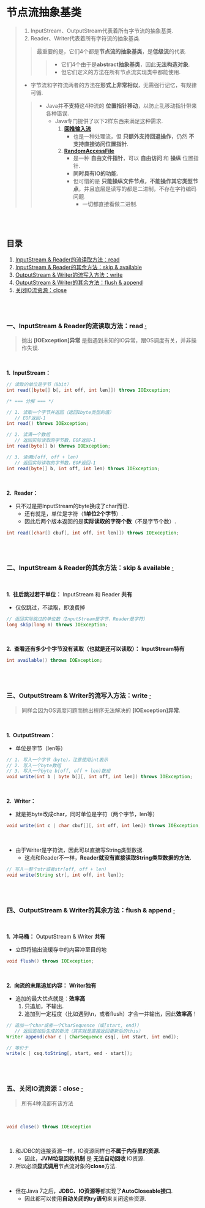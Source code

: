 # 节点流抽象基类
> 1. InputStream、OutputStream代表着所有字节流的抽象基类.
> 2. Reader、Writer代表着所有字符流的抽象基类.
>
>> 最重要的是，它们4个都是**节点流的抽象基类**，是**低级流**的代表.
>>
>>> - 它们4个由于是**abstract抽象基类**，因此**无法构造对象**.
>>> - 但它们定义的方法在所有节点流实现类中都能使用.
>
> - 字节流和字符流两者的方法在**形式上非常相似**，无需强行记忆，有规律可循.
>
>> - Java并**不支持**这4种流的 **位置指针移动**，以防止乱移动指针带来各种错误.
>>    - Java专门提供了以下2样东西来满足这种需求.
>>      1. [**回推输入流**](../处理流/缓存流%20%26%20回推输入流.md#二回推输入流pushbackinputstream--pushbackreader--)
>>         - 也是一种处理流，但 **只额外支持回退操作**，仍然 **不支持直接访问位置指针**.
>>      2. [**RandomAccessFile**](../IO工具/自由文件指针%5B兼%5D文件流：RandomAccessFile.md#自由文件指针兼文件流randomaccessfile)
>>         - 是一种 **自由文件指针**，可以 **自由访问** 和 **操纵** 位置指针.
>>         - **同时具有IO的功能.**
>>         - 但可惜的是 **只能操纵文件节点，不能操作其它类型节点**，并且底层是读写的都是二进制，不存在字符编码问题.
>>            - 一切都直接看做二进制.

<br><br>

## 目录

1. [InputStream & Reader的流读取方法：read](#一inputstream--reader的流读取方法read--)
2. [InputStream & Reader的其余方法：skip & available](#二inputstream--reader的其余方法skip--available--)
3. [OutputStream & Writer的流写入方法：write](#三outputstream--writer的流写入方法write--)
4. [OutputStream & Writer的其余方法：flush & append](#四outputstream--writer的其余方法flush--append--)
5. [关闭IO流资源：close](#五关闭io流资源close--)

<br><br>

### 一、InputStream & Reader的流读取方法：read  [·](#目录)
> 抛出 **[IOException]异常** 是指遇到未知的IO异常，跟OS调度有关，并非操作失误.

<br>

**1.&nbsp; InputStream：**

```Java
// 读取的单位是字节（8bit）
int read([byte[] b[, int off, int len]]) throws IOException;

/* === 分解 === */

// 1. 读取一个字节并返回（返回1byte类型的值）
   // EOF返回-1
int read() throws IOException;

// 2. 读满一个数组
   // 返回实际读取的字节数，EOF返回-1
int read(byte[] b) throws IOException;

// 3. 读满b[off, off + len)
   // 返回实际读取的字节数，EOF返回-1
int read(byte[] b, int off, int len) throws IOException;
```

<br>

**2.&nbsp; Reader：**

- 只不过是把InputStream的byte换成了char而已.
   - 还有就是，单位是字符（**1单位2个字节**）.
   - 因此后两个版本返回的是**实际读取的字符个数**（不是字节个数）.

```Java
int read([char[] cbuf[, int off, int len]]) throws IOException;
```

<br><br>

### 二、InputStream & Reader的其余方法：skip & available  [·](#目录)

<br>

**1.&nbsp; 往后跳过若干单位：** InputStream 和 Reader **共有**

- 仅仅跳过，不读取，即浪费掉

```Java
// 返回实际跳过的单位数（InputStream是字节，Reader是字符）
long skip(long n) throws IOException;
```

<br>

**2.&nbsp; 查看还有多少个字节没有读取（也就是还可以读取）：** **InputStream特有**

```Java
int available() throws IOException;
```

<br><br>

### 三、OutputStream & Writer的流写入方法：write  [·](#目录)
> 同样会因为OS调度问题而抛出程序无法解决的 **[IOException]异常**.

<br>


**1.&nbsp; OutputStream：**

- 单位是字节（len等）

```Java
// 1. 写入一个字节（byte），注意使用int表示
// 2. 写入一个byte数组
// 3. 写入一个byte b[off, off + len)数组
void write(int b | byte b[][, int off, int len]) throws IOException;
```

<br>

**2.&nbsp; Writer：**

- 就是把byte改成char，同时单位是字符（两个字节，len等）

```Java
void write(int c | char cbuf[][, int off, int len]) throws IOException;
```

<br>

- 由于Writer是字符流，因此可以直接写String类型数据.
   - 这点和Reader不一样，**Reader就没有直接读取String类型数据的方法.**

```Java
// 写入一整个str或者str[off, off + len)
void write(String str[, int off, int len]);
```

<br><br>

### 四、OutputStream & Writer的其余方法：flush & append  [·](#目录)

<br>

**1.&nbsp; 冲马桶：** OutputStream & Writer **共有**

- 立即将输出流缓存中的内容冲至目的地

```Java
void flush() throws IOException;
```

<br>

**2.&nbsp; 向流的末尾追加内容：** **Writer独有**

- 追加的最大优点就是：**效率高**
   1. 只追加，不输出.
   2. 追加到一定程度（比如遇到\\n，或者flush）才会一并输出，因此**效率高**！

```Java
// 追加一个char或者一个CharSequence（或[start, end)）
   // 返回追加后生成的新流（其实就是直接返回更新后的this）
Writer append(char c | CharSequence csq[, int start, int end]);

// 等价于
write(c | csq.toString[, start, end - start]);
```

<br><br>

### 五、关闭IO流资源：close  [·](#目录)
> 所有4种流都有该方法

<br>

```Java
void close() throws IOException
```

<br>

1. 和JDBC的连接资源一样，IO资源同样也**不属于内存里的资源**.
   - 因此，**JVM垃圾回收机制** 是 **无法自动回收** IO资源.
2. 所以必须**显式调用**节点流对象的**close**方法.

<br>

- 但在Java 7之后，**JDBC、IO资源等**都实现了**AutoCloseable接口**.
   - 因此都可以使用**自动关闭的try语句**来关闭这些资源.
